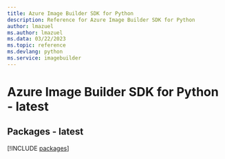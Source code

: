 ```yaml
---
title: Azure Image Builder SDK for Python
description: Reference for Azure Image Builder SDK for Python
author: lmazuel
ms.author: lmazuel
ms.data: 03/22/2023
ms.topic: reference
ms.devlang: python
ms.service: imagebuilder
---
```

# Azure Image Builder SDK for Python - latest
## Packages - latest
[!INCLUDE [packages](image-builder-index.md)]